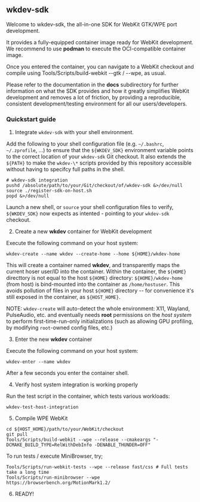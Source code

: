 ## wkdev-sdk

Welcome to wkdev-sdk, the all-in-one SDK for WebKit GTK/WPE port development.

It provides a fully-equipped container image ready for WebKit development.
We recommend to use **podman** to execute the OCI-compatible container image.

Once you entered the container, you can navigate to a WebKit checkout
and compile using Tools/Scripts/build-webkit --gtk / --wpe, as usual.

Please refer to the documentation in the **docs** subdirectory for further
information on what the SDK provides and how it greatly simplifies WebKit
development and removes a lot of friction, by providing a reproducible,
consistent development/testing environment for all our users/developers.

### Quickstart guide

1. Integrate `wkdev-sdk` with your shell environment.

Add the following to your shell configuration file (e.g. `~/.bashrc`, `~/.zprofile`, ...)
to ensure that the `${WKDEV_SDK}` environment variable points to the correct location
of your `wkdev-sdk` Git checkout. It also extends the `${PATH}` to make the `wkdev-\*` scripts
provided by this repository accessible without having to specifcy full paths in the shell.

```
# wkdev-sdk integration
pushd /absolute/path/to/your/Git/checkout/of/wkdev-sdk &>/dev/null
source ./register-sdk-on-host.sh
popd &>/dev/null
```

Launch a new shell, or `source` your shell configuration files to verify, `${WKDEV_SDK}`
now expects as intented - pointing to your `wkdev-sdk` checkout.

2. Create a new **wkdev** container for WebKit development

Execute the following command on your host system:

```wkdev-create --name wkdev --create-home --home ${HOME}/wkdev-home```

This will create a container named **wkdev**, and transparently maps the current hoser user/ID
into the container. Within the container, the `${HOME}` directtory is not equal to the host
`${HOME}` directory: `${HOME}/wkdev-home` (from host) is bind-mounted into the container as
`/home/hostuser`. This avoids pollution of files in your host `${HOME}` directory -- for
convenience it's still exposed in the container, as `${HOST_HOME}`.

NOTE: `wkdev-create` will auto-detect the whole environment: X11, Wayland, PulseAudio, etc.
and eventually needs **root** permissions on the *host system* to perform first-time-run-only
initializations (such as allowing GPU profiling, by modifying `root`-owned config files, etc.)

3. Enter the new **wkdev** container

Execute the following command on your host system:

```wkdev-enter --name wkdev```

After a few seconds you enter the container shell.

4. Verify host system integration is working properly

Run the test script in the container, which tests various workloads:

```wkdev-test-host-integration```

5. Compile WPE WebKit

```
cd ${HOST_HOME}/path/to/your/WebKit/checkout
git pull
Tools/Scripts/build-webkit --wpe --release --cmakeargs "-DCMAKE_BUILD_TYPE=RelWithDebInfo -DENABLE_THUNDER=OFF"
```

To run tests / execute MiniBrowser, try;

```
Tools/Scripts/run-webkit-tests --wpe --release fast/css # Full tests take a long time
Tools/Scripts/run-minibrowser --wpe https://browserbench.org/MotionMark1.2/
```

6. READY!

